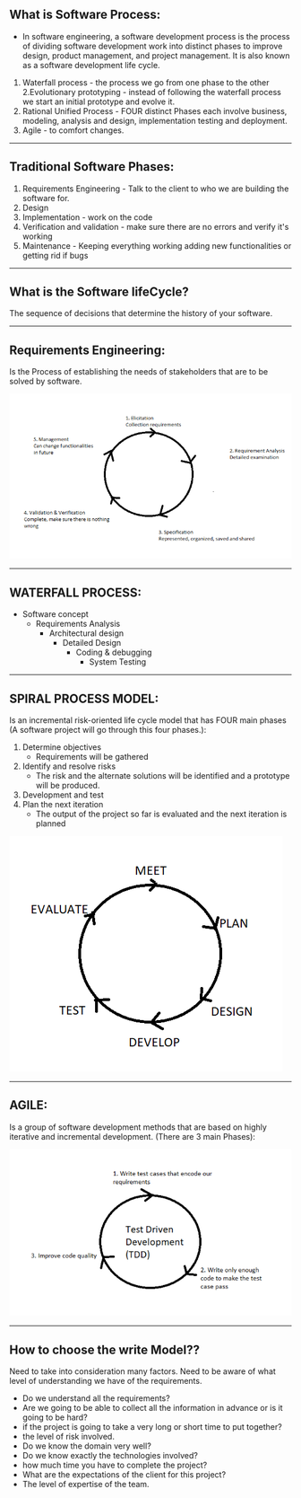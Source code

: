 ## What is Software Process:

* In software engineering, a software development process is the process of dividing software development work into distinct phases to improve design, product management, and project management. It is also known as a software development life cycle.

1. Waterfall process - the process we go from one phase to the other
2.Evolutionary prototyping - instead of following the waterfall process we start an initial prototype and evolve it.
3. Rational Unified Process - FOUR distinct Phases each involve business, modeling, analysis and design, implementation testing and deployment.
4. Agile - to comfort changes.

---

## Traditional Software Phases:
1. Requirements Engineering - Talk to the client to who we are building the software for.
2. Design
3. Implementation - work on the code
4. Verification and validation - make sure there are no errors and verify it's working
5. Maintenance - Keeping everything working adding new functionalities or getting rid if bugs

---

## What is the Software lifeCycle?
The sequence of decisions that determine the history of your software.

---

## Requirements Engineering:
Is the Process of establishing the needs of stakeholders that are to be solved by software.

<p><img alt="Image" title="icon" src="img/REquirementsCycle.png" /></p>

--- 

## WATERFALL PROCESS:

* Software concept
    * Requirements Analysis
        * Architectural design
            * Detailed Design
                * Coding & debugging
                    * System Testing

---

## SPIRAL PROCESS MODEL:
Is an  incremental risk-oriented life cycle model that has FOUR main phases (A software project will go through this four phases.):
1. Determine objectives
    * Requirements will be gathered
2. Identify and resolve risks
    * The risk and the alternate solutions will be identified and a prototype will be produced.
3. Development and test
4. Plan the next iteration
    * The output of the project so far is evaluated and the next iteration is planned 

<p><img alt="Image" title="icon" src="img/spiralProcess.png" /></p>

---

## AGILE:
Is a group of software development methods that are based on highly iterative and incremental development. (There are 3 main Phases):

<p><img alt="Image" title="icon" src="img/Agile.png" /></p>

---

## How to choose the write Model??
Need to take into consideration many factors. Need to be aware of what level of understanding we have of the requirements. 

* Do we understand all the requirements? 
* Are we going to be able to collect all the information in advance or is it going to be hard? 
* if the project is going to take a very long or short time to put together? 
* the level of risk involved. 
* Do we know the domain very well? 
* Do we know exactly the technologies involved? 
* how much time you have to complete the project?
* What are the expectations of the client for this project? 
* The level of expertise of the team.
